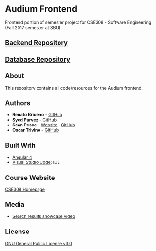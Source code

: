 # Audium Frontend  
Frontend portion of semester project for CSE308 - Software Engineering (Fall 2017 semester at SBU)  

## [Backend Repository](https://github.com/ssparvez/AudiumBackEnd)  

## [Database Repository](https://github.com/SeanPesce/AudiumDatabase)  

## About  

This repository contains all code/resources for the Audium frontend.  

## Authors  

* **Renato Briceno** - [GitHub](https://github.com/rbriceno512)  
* **Syed Parvez** - [GitHub](https://github.com/ssparvez)  
* **Sean Pesce** - [Website](https://SeanPesce.github.io) | [GitHub](https://github.com/SeanPesce)  
* **Oscar Trivino** - [GitHub](https://github.com/otrivino)  

## Built With  
  * [Angular 4](https://angular.io)  
  * [Visual Studio Code](https://code.visualstudio.com/): IDE  

## Course Website  
[CSE308 Homepage](http://www3.cs.stonybrook.edu/~cse308/index-Section2.html)  

## Media  
 * [Search results showcase video](https://www.youtube.com/watch?v=DXqlODCi0dw)  

## License  
[GNU General Public License v3.0](LICENSE)  
